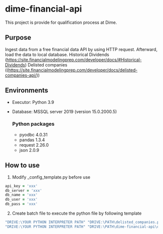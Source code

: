 # dime-financial-api
This project is provide for qualification process at Dime.

## Purpose
Ingest data from a free financial data API by using HTTP request. Afterward, load the data to local database.
Historical Dividends (https://site.financialmodelingprep.com/developer/docs/#Historical-Dividends)
Delisted companies ((https://site.financialmodelingprep.com/developer/docs/delisted-companies-api/))

## Environments
* Executor: Python 3.9
* Database: MSSQL server 2019 (version 15.0.2000.5)

  ### Python packages
  * pyodbc 4.0.31
  * pandas  1.3.4
  * request 2.26.0
  * json 2.0.9

## How to use
1. Modify _config_template.py before use
``` Ruby
api_key = 'xxx'
db_server = 'xxx'
db_name = 'xxx'
db_user = 'xxx'
db_pass = 'xxx'
```
2. Create batch file to execute the python file by following template
``` Ruby
"DRIVE:\YOUR PYTHON INTERPRETER PATH" "DRIVE:\PATH\delisted_companies.py"
"DRIVE:\YOUR PYTHON INTERPRETER PATH" "DRIVE:\PATH\dime-financial-api\delisted_companies.py"
```
